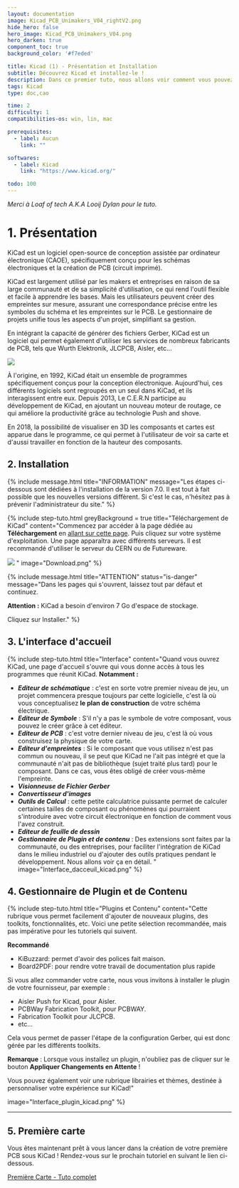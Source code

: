 ```yaml
---
layout: documentation
image: Kicad_PCB_Unimakers_V04_rightV2.png
hide_hero: false
hero_image: Kicad_PCB_Unimakers_V04.png
hero_darken: true
component_toc: true
background_color: '#f7eded'

title: Kicad (1) - Présentation et Installation
subtitle: Découvrez Kicad et installez-le !
description: Dans ce premier tuto, nous allons voir comment vous pouvez installer la version 7 de Kicad.
tags: Kicad
type: doc,cao

time: 2
difficulty: 1
compatibilities-os: win, lin, mac

prerequisites:
  - label: Aucun
    link: ""

softwares: 
  - label: Kicad
    link: "https://www.kicad.org/"

todo: 100
---
```


*Merci à Loaf of tech A.K.A Looij Dylan pour le tuto.*

# 1. Présentation

KiCad est un logiciel open-source de conception assistée par ordinateur électronique (CAOE), spécifiquement conçu pour les schémas électroniques et la création de PCB (circuit imprimé).

KiCad est largement utilisé par les makers et entreprises en raison de sa large communauté et de sa simplicité d'utilisation, ce qui rend l'outil flexible et facile à apprendre les bases.
Mais les utilisateurs peuvent créer des empreintes sur mesure, assurant une correspondance précise entre les symboles du schéma et les empreintes sur le PCB. Le gestionnaire de projets unifie tous les aspects d'un projet, simplifiant sa gestion.

En intégrant la capacité de générer des fichiers Gerber, KiCad est un logiciel qui permet également d'utiliser les services de nombreux fabricants de PCB, tels que Wurth Elektronik, JLCPCB, Aisler, etc...

![](Interface_Kicad.png)

À l'origine, en 1992, KiCad était un ensemble de programmes spécifiquement conçus pour la conception électronique. Aujourd'hui, ces différents logiciels sont regroupés en un seul dans KiCad, et ils interagissent entre eux.
Depuis 2013, Le C.E.R.N participe au développement de KiCad, en ajoutant un nouveau moteur de routage, ce qui améliore la productivité grâce au technologie Push and shove.

En 2018, la possibilité de visualiser en 3D les composants et cartes est apparue dans le programme, ce qui permet à l'utilisateur de voir sa carte et d'aussi travailler en fonction de la hauteur des composants.

## 2. Installation 

{% include message.html
title="INFORMATION" 
message="Les étapes ci-dessous sont dédiées à l'installation de la version 7.0. Il est tout à fait possible que les nouvelles versions diffèrent. Si c'est le cas, n'hésitez pas à prévenir l'administrateur du site." %}

{% include step-tuto.html 
greyBackground = true
title="Téléchargement de KiCad"
content="Commencez par accéder à la page dédiée au **Téléchargement** en [allant sur cette page](https://www.kicad.org/download/).
Puis cliquez sur votre système d'exploitation. Une page apparaîtra avec différents serveurs. Il est recommandé d'utiliser le serveur du CERN ou de Futureware.

![](Page_de_telechargement_Kicad.png)
" 
image="Download.png" %}

{% include message.html
title="ATTENTION" 
status="is-danger"
message="Dans les pages qui s'ouvrent, laissez tout par défaut et continuez. 

**Attention :** KiCad a besoin d'environ 7 Go d'espace de stockage.

Cliquez sur Installer." %}


## 3. L'interface d'accueil

{% include step-tuto.html 
title="Interface"
content="Quand vous ouvrez KiCad, une page d'accueil s'ouvre qui vous donne accès à tous les programmes que réunit KiCad. 
**Notamment :**
- ***Editeur de schématique*** : c'est en sorte votre premier niveau de jeu, un projet commencera presque toujours par cette logicielle, c'est là où vous conceptualisez **le plan de construction** de votre schéma électrique.
- ***Editeur de Symbole*** : S'il n'y a pas le symbole de votre composant, vous pouvez le créer grâce à cet éditeur.
- ***Editeur de PCB*** : c'est votre dernier niveau de jeu, c'est là où vous construisez la physique de votre carte.
- ***Editeur d'empreintes*** : Si le composant que vous utilisez n'est pas commun ou nouveau, il se peut que KiCad ne l'ait pas intégré et que la communauté n'ait pas de bibliothèque (sujet traité plus tard) pour le composant. Dans ce cas, vous êtes obligé de créer vous-même l'empreinte.
- ***Visionneuse de Fichier Gerber***
- ***Convertisseur d'images***
- ***Outils de Calcul*** : cette petite calculatrice puissante permet de calculer certaines tailles de composant ou phénomènes qui pourraient s'introduire avec votre circuit électronique en fonction de comment vous l'avez construit.
- ***Editeur de feuille de dessin***
- ***Gestionnaire de Plugin et de contenu*** : Des extensions sont faites par la communauté, ou des entreprises, pour faciliter l'intégration de KiCad dans le milieu industriel ou d'ajouter des outils pratiques pendant le développement. Nous allons voir ça en détail.
"
image="Interface_dacceuil_kicad.png"
 %}

## 4. Gestionnaire de Plugin et de Contenu

{% include step-tuto.html 
title="Plugins et Contenu"
content="Cette rubrique vous permet facilement d'ajouter de nouveaux plugins, des toolkits, fonctionnalités, etc. Voici une petite sélection recommandée, mais pas impérative pour les tutoriels qui suivent.

**Recommandé**
- KiBuzzard: permet d'avoir des polices fait maison.
- Board2PDF: pour rendre votre travail de documentation plus rapide

Si vous allez commander votre carte, nous vous invitons à installer le plugin de votre fournisseur, par exemple :

- Aisler Push for Kicad, pour Aisler.
- PCBWay Fabrication Toolkit, pour PCBWAY.
- Fabrication Toolkit pour JLCPCB.
- etc...

Cela vous permet de passer l'étape de la configuration Gerber, qui est donc gérée par les différents toolkits.

**Remarque** : Lorsque vous installez un plugin, n'oubliez pas de cliquer sur le bouton **Appliquer Changements en Attente** !

Vous pouvez également voir une rubrique librairies et thèmes, destinée à personnaliser votre expérience sur KiCad!"

image="Interface_plugin_kicad.png"
 %}

---
## 5. Première carte

Vous êtes maintenant prêt à vous lancer dans la création de votre première PCB sous KiCad ! Rendez-vous sur le prochain tutoriel en suivant le lien ci-dessous.

<a href="../KiCad-premiere-carte" class="button is-info is-rounded is-medium">
    <span class="icon">
      <i class="fas fa-wave-square"></i>
    </span>
    <span>Première Carte - Tuto complet</span>
</a>

